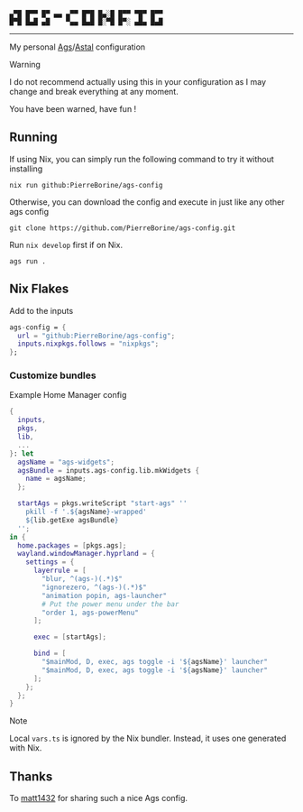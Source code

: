 ```
▄▀█ █▀▀ █▀ ▄▄ ▄▀▀ █▀█ █▄░█ █▀▀ ▀█▀ █▀▀
█▀█ █▄█ ▄█    ▀▄▄ █▄█ █░▀█ █▀░ ▄█▄ █▄█
```
---

My personal [Ags](https://github.com/Aylur/ags)/[Astal](https://github.com/aylur/astal) configuration

> [!WARNING]
> I do not recommend actually using this in your configuration as I may change and break everything at any moment.
>
> You have been warned, have fun !

## Running
If using Nix, you can simply run the following command to try it without installing
```Shell
nix run github:PierreBorine/ags-config
```

Otherwise, you can download the config and execute in just like any other ags config
```Shell
git clone https://github.com/PierreBorine/ags-config.git
```

Run `nix develop` first if on Nix.
```Shell
ags run .
```

## Nix Flakes
Add to the inputs
```Nix
ags-config = {
  url = "github:PierreBorine/ags-config";
  inputs.nixpkgs.follows = "nixpkgs";
};
```

### Customize bundles
Example Home Manager config
```Nix
{
  inputs,
  pkgs,
  lib,
  ...
}: let
  agsName = "ags-widgets";
  agsBundle = inputs.ags-config.lib.mkWidgets {
    name = agsName;
  };

  startAgs = pkgs.writeScript "start-ags" ''
    pkill -f '.${agsName}-wrapped'
    ${lib.getExe agsBundle}
  '';
in {
  home.packages = [pkgs.ags];
  wayland.windowManager.hyprland = {
    settings = {
      layerrule = [
        "blur, ^(ags-)(.*)$"
        "ignorezero, ^(ags-)(.*)$"
        "animation popin, ags-launcher"
        # Put the power menu under the bar
        "order 1, ags-powerMenu"
      ];

      exec = [startAgs];

      bind = [
        "$mainMod, D, exec, ags toggle -i '${agsName}' launcher"
        "$mainMod, D, exec, ags toggle -i '${agsName}' launcher"
      ];
    };
  };
}
```

> [!NOTE]
> Local `vars.ts` is ignored by the Nix bundler. Instead, it uses one generated with Nix.

## Thanks
To [matt1432](https://git.nelim.org/matt1432/nixos-configs) for sharing such a nice Ags config.
